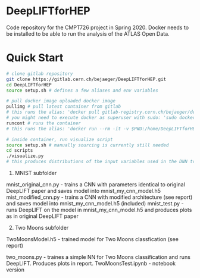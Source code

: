 # DeepLIFTforHEP

Code repository for the CMPT726 project in Spring 2020.
Docker needs to be installed to be able to run the analysis of the ATLAS Open Data. 

# Quick Start

```bash
# clone gitlab repository 
git clone https://gitlab.cern.ch/bejaeger/DeepLIFTforHEP.git
cd DeepLIFTforHEP
source setup.sh # defines a few aliases and env variables

# pull docker image uploaded docker image
pullimg # pull latest container from gitlab
# this runs the alias: 'docker pull gitlab-registry.cern.ch/bejaeger/deepliftforhep'
# you might need to execute docker as superuser with sudo: 'sudo docker ...'
runcont # runs the container
# this runs the alias: 'docker run --rm -it -v $PWD:/home/DeepLIFTforHEP gitlab-registry.cern.ch/bejaeger/deepliftforhep:latest /bin/bash'

# inside container, run visualize script
source setup.sh # manually sourcing is currently still needed
cd scripts
./visualize.py
# this produces distributions of the input variables used in the DNN training in a new directory called 'output/'.
```



1) MNIST subfolder

mnist_original_cnn.py - trains a CNN with parameters identical to original DeepLIFT paper and saves model into mnist_my_cnn_model.h5
mist_modified_cnn.py - trains a CNN with modified architecture (see report) and saves model into mnist_my_cnn_model.h5 (included)
mnist_test.py - runs DeepLIFT on the model in mnist_my_cnn_model.h5 and produces plots as in original DeepLIFT paper

2) Two Moons subfolder

TwoMoonsModel.h5 - trained model for Two Moons classfication (see report)

two_moons.py - traines a simple NN for Two Moons classification and runs DeepLIFT. Produces plots in report.
TwoMoonsTest.ipynb - notebook version